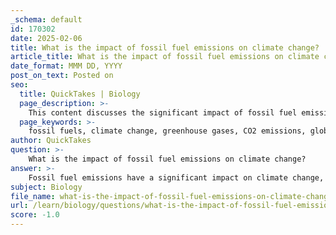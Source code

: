 ```yaml
---
_schema: default
id: 170302
date: 2025-02-06
title: What is the impact of fossil fuel emissions on climate change?
article_title: What is the impact of fossil fuel emissions on climate change?
date_format: MMM DD, YYYY
post_on_text: Posted on
seo:
  title: QuickTakes | Biology
  page_description: >-
    This content discusses the significant impact of fossil fuel emissions on climate change, highlighting the release of CO2 and other greenhouse gases, their effects on global warming, ecosystems, and the importance of mitigation strategies.
  page_keywords: >-
    fossil fuels, climate change, greenhouse gases, CO2 emissions, global warming, ecosystems, carbon cycle, mitigation strategies, renewable energy, environmental impact
author: QuickTakes
question: >-
    What is the impact of fossil fuel emissions on climate change?
answer: >-
    Fossil fuel emissions have a significant impact on climate change, primarily through the release of carbon dioxide ($CO_2$) and other greenhouse gases into the atmosphere. Here are the key points regarding this impact:\n\n1. **Increased Atmospheric $CO_2$ Levels**: The combustion of fossil fuels—such as coal, oil, and natural gas—releases large amounts of $CO_2$, which is a major greenhouse gas. This increase in atmospheric $CO_2$ enhances the greenhouse effect, trapping heat in the Earth's atmosphere and leading to global warming.\n\n2. **Contribution to the Greenhouse Effect**: Greenhouse gases, including $CO_2$, methane (from natural gas extraction), and nitrous oxide (from agricultural practices), contribute to the greenhouse effect. This effect is essential for maintaining the Earth's temperature, but excessive concentrations due to human activities lead to climate change, resulting in altered weather patterns, increased frequency of extreme weather events, and rising sea levels.\n\n3. **Impact on Ecosystems**: Climate change driven by fossil fuel emissions affects ecosystems and biodiversity. Changes in temperature and precipitation patterns can disrupt habitats, leading to shifts in species distributions, altered migration patterns, and increased extinction rates.\n\n4. **Feedback Loops**: The warming caused by fossil fuel emissions can trigger feedback loops that further exacerbate climate change. For example, melting polar ice reduces the Earth's albedo (reflectivity), leading to more heat absorption and further warming. Additionally, thawing permafrost releases stored carbon, further increasing atmospheric $CO_2$ levels.\n\n5. **Human Activities and Carbon Cycle Disruption**: Human activities, particularly fossil fuel combustion and deforestation, have significantly altered the natural carbon cycle. These activities increase the flux of carbon from geological reservoirs (fossil fuels) to the atmosphere, disrupting the balance between carbon sources and sinks.\n\n6. **Mitigation Efforts**: To combat the impacts of fossil fuel emissions, various strategies are being implemented, including transitioning to renewable energy sources, enhancing energy efficiency, and developing carbon capture and storage technologies. These efforts aim to reduce the carbon footprint and mitigate climate change.\n\nIn summary, fossil fuel emissions are a major driver of climate change, leading to increased atmospheric $CO_2$ levels, enhanced greenhouse effects, and significant impacts on ecosystems and global weather patterns. Addressing these emissions is critical for mitigating climate change and its associated effects.
subject: Biology
file_name: what-is-the-impact-of-fossil-fuel-emissions-on-climate-change.md
url: /learn/biology/questions/what-is-the-impact-of-fossil-fuel-emissions-on-climate-change
score: -1.0
---
```


&nbsp;